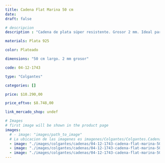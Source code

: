 ```yaml
---
title: Cadena Flat Marina 50 cm
date: 
draft: false

# descripcion
description : "Cadena de plata súper resistente. Grosor 2 mm. Ideal para dijes importantes y para uso hombres. Cierre tipo reasa."

materials: Plata 925

color: Plateado

dimensions: "50 cm largo. 2 mm grosor"

code: 04-12-1743

type: "Colgantes"

categories: []

price: $10.290,00

price_eftvo: $8.748,00

link_mercado_shop: undef

# Images
# first image will be shown in the product page
images:
  # - image: "images/path_to_image"
  # La ubicacion de las imagenes es imagenes/Colgantes/Colgantes.Cadenas/04-12-1743-cadena-flat-marina-50-cm
  - image: "./images/colgantes/cadenas/04-12-1743-cadena-flat-marina-50-cm_a.jpg"
  - image: "./images/colgantes/cadenas/04-12-1743-cadena-flat-marina-50-cm_b.jpg"
  - image: "./images/colgantes/cadenas/04-12-1743-cadena-flat-marina-50-cm_c.jpg"
---
```

